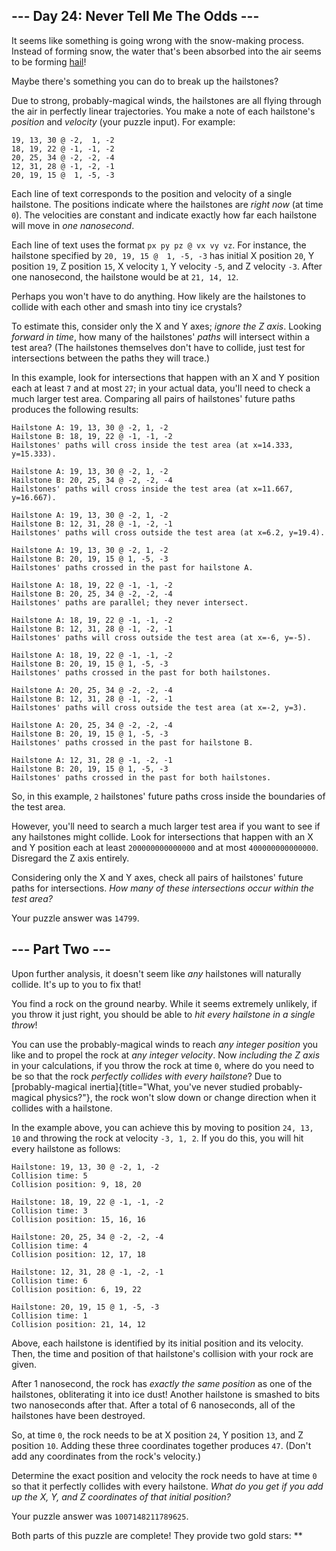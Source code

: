 
\-\-- Day 24: Never Tell Me The Odds \-\--
------------------------------------------

It seems like something is going wrong with the snow-making process.
Instead of forming snow, the water that\'s been absorbed into the air
seems to be forming [hail](https://en.wikipedia.org/wiki/Hail)!

Maybe there\'s something you can do to break up the hailstones?

Due to strong, probably-magical winds, the hailstones are all flying
through the air in perfectly linear trajectories. You make a note of
each hailstone\'s *position* and *velocity* (your puzzle input). For
example:

    19, 13, 30 @ -2,  1, -2
    18, 19, 22 @ -1, -1, -2
    20, 25, 34 @ -2, -2, -4
    12, 31, 28 @ -1, -2, -1
    20, 19, 15 @  1, -5, -3

Each line of text corresponds to the position and velocity of a single
hailstone. The positions indicate where the hailstones are *right now*
(at time `0`). The velocities are constant and indicate exactly how far
each hailstone will move in *one nanosecond*.

Each line of text uses the format `px py pz @ vx vy vz`. For instance,
the hailstone specified by `20, 19, 15 @  1, -5, -3` has initial X
position `20`, Y position `19`, Z position `15`, X velocity `1`, Y
velocity `-5`, and Z velocity `-3`. After one nanosecond, the hailstone
would be at `21, 14, 12`.

Perhaps you won\'t have to do anything. How likely are the hailstones to
collide with each other and smash into tiny ice crystals?

To estimate this, consider only the X and Y axes; *ignore the Z axis*.
Looking *forward in time*, how many of the hailstones\' *paths* will
intersect within a test area? (The hailstones themselves don\'t have to
collide, just test for intersections between the paths they will trace.)

In this example, look for intersections that happen with an X and Y
position each at least `7` and at most `27`; in your actual data,
you\'ll need to check a much larger test area. Comparing all pairs of
hailstones\' future paths produces the following results:

    Hailstone A: 19, 13, 30 @ -2, 1, -2
    Hailstone B: 18, 19, 22 @ -1, -1, -2
    Hailstones' paths will cross inside the test area (at x=14.333, y=15.333).

    Hailstone A: 19, 13, 30 @ -2, 1, -2
    Hailstone B: 20, 25, 34 @ -2, -2, -4
    Hailstones' paths will cross inside the test area (at x=11.667, y=16.667).

    Hailstone A: 19, 13, 30 @ -2, 1, -2
    Hailstone B: 12, 31, 28 @ -1, -2, -1
    Hailstones' paths will cross outside the test area (at x=6.2, y=19.4).

    Hailstone A: 19, 13, 30 @ -2, 1, -2
    Hailstone B: 20, 19, 15 @ 1, -5, -3
    Hailstones' paths crossed in the past for hailstone A.

    Hailstone A: 18, 19, 22 @ -1, -1, -2
    Hailstone B: 20, 25, 34 @ -2, -2, -4
    Hailstones' paths are parallel; they never intersect.

    Hailstone A: 18, 19, 22 @ -1, -1, -2
    Hailstone B: 12, 31, 28 @ -1, -2, -1
    Hailstones' paths will cross outside the test area (at x=-6, y=-5).

    Hailstone A: 18, 19, 22 @ -1, -1, -2
    Hailstone B: 20, 19, 15 @ 1, -5, -3
    Hailstones' paths crossed in the past for both hailstones.

    Hailstone A: 20, 25, 34 @ -2, -2, -4
    Hailstone B: 12, 31, 28 @ -1, -2, -1
    Hailstones' paths will cross outside the test area (at x=-2, y=3).

    Hailstone A: 20, 25, 34 @ -2, -2, -4
    Hailstone B: 20, 19, 15 @ 1, -5, -3
    Hailstones' paths crossed in the past for hailstone B.

    Hailstone A: 12, 31, 28 @ -1, -2, -1
    Hailstone B: 20, 19, 15 @ 1, -5, -3
    Hailstones' paths crossed in the past for both hailstones.

So, in this example, `2` hailstones\' future paths cross inside the
boundaries of the test area.

However, you\'ll need to search a much larger test area if you want to
see if any hailstones might collide. Look for intersections that happen
with an X and Y position each at least `200000000000000` and at most
`400000000000000`. Disregard the Z axis entirely.

Considering only the X and Y axes, check all pairs of hailstones\'
future paths for intersections. *How many of these intersections occur
within the test area?*

Your puzzle answer was `14799`.

\-\-- Part Two \-\-- 
--------------------

Upon further analysis, it doesn\'t seem like *any* hailstones will
naturally collide. It\'s up to you to fix that!

You find a rock on the ground nearby. While it seems extremely unlikely,
if you throw it just right, you should be able to *hit every hailstone
in a single throw*!

You can use the probably-magical winds to reach *any integer position*
you like and to propel the rock at *any integer velocity*. Now
*including the Z axis* in your calculations, if you throw the rock at
time `0`, where do you need to be so that the rock *perfectly collides
with every hailstone*? Due to [probably-magical
inertia]{title="What, you've never studied probably-magical physics?"},
the rock won\'t slow down or change direction when it collides with a
hailstone.

In the example above, you can achieve this by moving to position
`24, 13, 10` and throwing the rock at velocity `-3, 1, 2`. If you do
this, you will hit every hailstone as follows:

    Hailstone: 19, 13, 30 @ -2, 1, -2
    Collision time: 5
    Collision position: 9, 18, 20

    Hailstone: 18, 19, 22 @ -1, -1, -2
    Collision time: 3
    Collision position: 15, 16, 16

    Hailstone: 20, 25, 34 @ -2, -2, -4
    Collision time: 4
    Collision position: 12, 17, 18

    Hailstone: 12, 31, 28 @ -1, -2, -1
    Collision time: 6
    Collision position: 6, 19, 22

    Hailstone: 20, 19, 15 @ 1, -5, -3
    Collision time: 1
    Collision position: 21, 14, 12

Above, each hailstone is identified by its initial position and its
velocity. Then, the time and position of that hailstone\'s collision
with your rock are given.

After 1 nanosecond, the rock has *exactly the same position* as one of
the hailstones, obliterating it into ice dust! Another hailstone is
smashed to bits two nanoseconds after that. After a total of 6
nanoseconds, all of the hailstones have been destroyed.

So, at time `0`, the rock needs to be at X position `24`, Y position
`13`, and Z position `10`. Adding these three coordinates together
produces `47`. (Don\'t add any coordinates from the rock\'s velocity.)

Determine the exact position and velocity the rock needs to have at time
`0` so that it perfectly collides with every hailstone. *What do you get
if you add up the X, Y, and Z coordinates of that initial position?*

Your puzzle answer was `1007148211789625`.

Both parts of this puzzle are complete! They provide two gold stars:
\*\*
